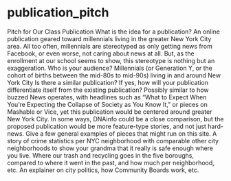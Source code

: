 # publication_pitch
Pitch for Our Class Publication
What is the idea for a publication? An online publication geared toward millennials living in the greater New York City area. All too often, millennials are stereotyped as only getting news from Facebook, or even worse, not caring about news at all. But, as the enrollment at our school seems to show, this stereotype is nothing but an exaggeration.
Who is your audience? Millennials (or Generation Y, or the cohort of births between the mid-80s to mid-90s) living in and around New York City
Is there a similar publication? If yes, how will your publication differentiate itself from the existing publication? Possibly similar to how buzzed News operates, with headlines such as “What to Expect When You’re Expecting the Collapse of Society as You Know It,” or pieces on Mashable or Vice, yet this publication would be centered around greater New York City. In some ways, DNAinfo could be a close comparison, but the proposed publication would be more feature-type stories, and not just hard-news.
Give a few general examples of pieces that might run on this site.
A story of crime statistics per NYC neighborhood with comparable other city neighborhoods to show your grandma that it really is safe enough where you live. Where our trash and recycling goes in the five boroughs, compared to where it went in the past, and how much per neighborhood, etc. An explainer on city politics, how Community Boards work, etc.